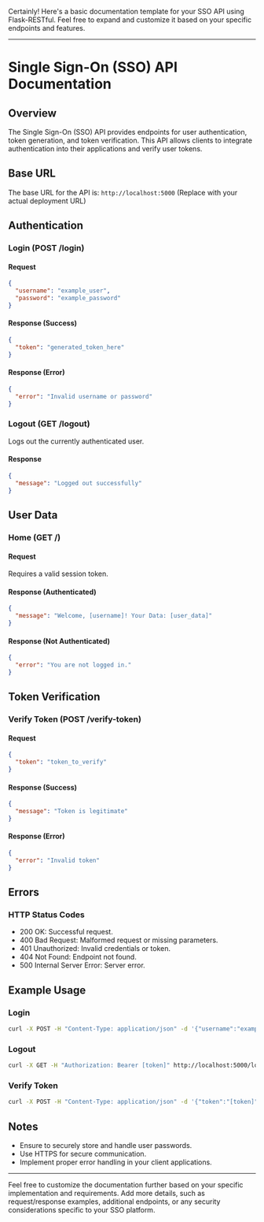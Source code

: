 Certainly! Here's a basic documentation template for your SSO API using Flask-RESTful. Feel free to expand and customize it based on your specific endpoints and features.

---

# Single Sign-On (SSO) API Documentation

## Overview

The Single Sign-On (SSO) API provides endpoints for user authentication, token generation, and token verification. This API allows clients to integrate authentication into their applications and verify user tokens.

## Base URL

The base URL for the API is: `http://localhost:5000` (Replace with your actual deployment URL)

## Authentication

### Login (POST /login)

#### Request

```json
{
  "username": "example_user",
  "password": "example_password"
}
```

#### Response (Success)

```json
{
  "token": "generated_token_here"
}
```

#### Response (Error)

```json
{
  "error": "Invalid username or password"
}
```

### Logout (GET /logout)

Logs out the currently authenticated user.

#### Response

```json
{
  "message": "Logged out successfully"
}
```

## User Data

### Home (GET /)

#### Request

Requires a valid session token.

#### Response (Authenticated)

```json
{
  "message": "Welcome, [username]! Your Data: [user_data]"
}
```

#### Response (Not Authenticated)

```json
{
  "error": "You are not logged in."
}
```

## Token Verification

### Verify Token (POST /verify-token)

#### Request

```json
{
  "token": "token_to_verify"
}
```

#### Response (Success)

```json
{
  "message": "Token is legitimate"
}
```

#### Response (Error)

```json
{
  "error": "Invalid token"
}
```

## Errors

### HTTP Status Codes

- 200 OK: Successful request.
- 400 Bad Request: Malformed request or missing parameters.
- 401 Unauthorized: Invalid credentials or token.
- 404 Not Found: Endpoint not found.
- 500 Internal Server Error: Server error.

## Example Usage

### Login

```bash
curl -X POST -H "Content-Type: application/json" -d '{"username":"example_user", "password":"example_password"}' http://localhost:5000/login
```

### Logout

```bash
curl -X GET -H "Authorization: Bearer [token]" http://localhost:5000/logout
```

### Verify Token

```bash
curl -X POST -H "Content-Type: application/json" -d '{"token":"[token]"}' http://localhost:5000/verify-token
```

## Notes

- Ensure to securely store and handle user passwords.
- Use HTTPS for secure communication.
- Implement proper error handling in your client applications.

---

Feel free to customize the documentation further based on your specific implementation and requirements. Add more details, such as request/response examples, additional endpoints, or any security considerations specific to your SSO platform.
